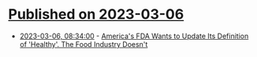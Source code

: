 # [Published on 2023-03-06](index.md)

* [2023-03-06, 08:34:00](https://yro.slashdot.org/story/23/03/06/049211/americas-fda-wants-to-update-its-definition-of-healthy-the-food-industry-doesnt?utm_source=rss1.0mainlinkanon&utm_medium=feed) - [America's FDA Wants to Update Its Definition of 'Healthy'.  The Food Industry Doesn't](https://yro.slashdot.org/story/23/03/06/049211/americas-fda-wants-to-update-its-definition-of-healthy-the-food-industry-doesnt?utm_source=rss1.0mainlinkanon&utm_medium=feed)
